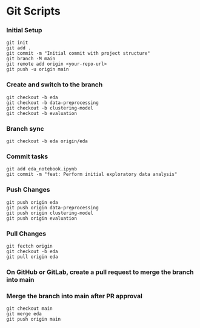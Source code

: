 # Git Scripts

### Initial Setup
```
git init
git add .
git commit -m "Initial commit with project structure"
git branch -M main
git remote add origin <your-repo-url>
git push -u origin main
```


### Create and switch to the branch
```
git checkout -b eda
git checkout -b data-preprocessing
git checkout -b clustering-model
git checkout -b evaluation
```


### Branch sync
```
git checkout -b eda origin/eda
```


### Commit tasks
```
git add eda_notebook.ipynb
git commit -m "feat: Perform initial exploratory data analysis"
```


### Push Changes
```
git push origin eda
git push origin data-preprocessing
git push origin clustering-model
git push origin evaluation
```


### Pull Changes
```
git fectch origin
git checkout -b eda
git pull origin eda
```


### On GitHub or GitLab, create a pull request to merge the branch into main


### Merge the branch into main after PR approval
```
git checkout main
git merge eda
git push origin main
```